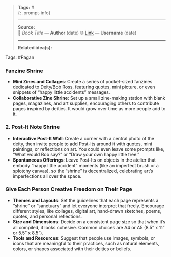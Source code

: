 
> **Tags:** #               
{: .prompt-info}
>                    
> -----------------------------
> **Source:**                     
> 📖 *Book Title* — **Author**  (date)
> 🌐 [Link](#) — **Username**  (date)
> 
> -----------------------------
> **Related idea(s):**          

Tags: #Pagan 
### **Fanzine Shrine**

- **Mini Zines and Collages**: Create a series of pocket-sized fanzines dedicated to Deity/Bob Ross, featuring quotes, mini picture, or even snippets of “happy little accidents” messages. 
- **Collaborative Zine Shrine**: Set up a small zine-making station with blank pages, magazines, and art supplies, encouraging others to contribute pages inspired by deities. It would grow over time as more people add to it.

### 2. **Post-It Note Shrine**

- **Interactive Post-It Wall**: Create a corner with a central photo of the deity, then invite people to add Post-Its around it with quotes, mini paintings, or reflections on art. You could even leave some prompts like, “What would Bob say?” or “Draw your own happy little tree.”
- **Spontaneous Offerings**: Leave Post-Its on objects in the atelier that embody “happy little accident” moments (like an imperfect brush or a splotchy canvas), so the “shrine” is decentralized, celebrating art’s imperfections all over the space.
### **Give Each Person Creative Freedom on Their Page**

- **Themes and Layouts**: Set the guidelines that each page represents a “shrine” or “sanctuary” and let everyone interpret that freely. Encourage different styles, like collages, digital art, hand-drawn sketches, poems, quotes, and personal reflections.
- **Size and Dimensions**: Decide on a consistent page size so that when it’s all compiled, it looks cohesive. Common choices are A4 or A5 (8.5” x 11” or 5.5” x 8.5”).
- **Tools and Resources**: Suggest that people use images, symbols, or icons that are meaningful to their practices, such as natural elements, colors, or shapes associated with their deities or beliefs.